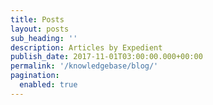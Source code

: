 ```yaml
---
title: Posts
layout: posts
sub_heading: ''
description: Articles by Expedient
publish_date: 2017-11-01T03:00:00.000+00:00
permalink: '/knowledgebase/blog/'
pagination: 
  enabled: true
---
```

